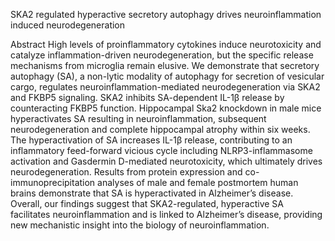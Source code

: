 SKA2 regulated hyperactive secretory autophagy drives neuroinflammation induced neurodegeneration


Abstract
High levels of proinflammatory cytokines induce neurotoxicity and catalyze inflammation-driven neurodegeneration, 
but the specific release mechanisms from microglia remain elusive. We demonstrate that secretory autophagy (SA), 
a non-lytic modality of autophagy for secretion of vesicular cargo, regulates neuroinflammation-mediated neurodegeneration via SKA2 and FKBP5 signaling. 
SKA2 inhibits SA-dependent IL-1β release by counteracting FKBP5 function. Hippocampal Ska2 knockdown in male mice hyperactivates SA resulting in neuroinflammation, 
subsequent neurodegeneration and complete hippocampal atrophy within six weeks. 
The hyperactivation of SA increases IL-1β release, contributing to an inflammatory feed-forward vicious cycle including NLRP3-inflammasome activation and Gasdermin D-mediated neurotoxicity, 
which ultimately drives neurodegeneration. 
Results from protein expression and co-immunoprecipitation analyses of male and female postmortem human brains demonstrate that SA is hyperactivated in Alzheimer’s disease. 
Overall, our findings suggest that SKA2-regulated, hyperactive SA facilitates neuroinflammation and is linked to Alzheimer’s disease, 
providing new mechanistic insight into the biology of neuroinflammation.

